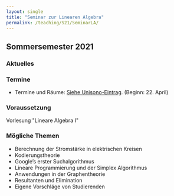 ```yaml
---
layout: single
title: "Seminar zur Linearen Algebra"
permalink: /teaching/S21/SeminarLA/
---
```


## Sommersemester 2021

### Aktuelles

### Termine

* Termine und Räume: [Siehe Unisono-Eintrag](https://unisono.uni-siegen.de:443/qisserver/pages/startFlow.xhtml?_flowId=detailView-flow&unitId=42086&periodId=191&navigationPosition=studiesOffered,searchCourses). (Beginn: 22. April)

### Voraussetzung

Vorlesung "Lineare Algebra I"

### Mögliche Themen

* Berechnung der Stromstärke in elektrischen Kreisen
* Kodierungstheorie
* Google’s erster Suchalgorithmus
* Lineare Programmierung und der Simplex Algorithmus
* Anwendungen in der Graphentheorie
* Resultanten und Elimination
* Eigene Vorschläge von Studierenden
